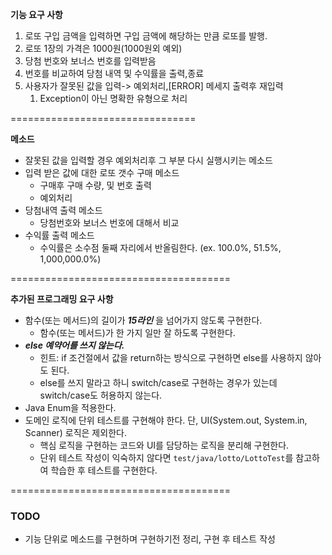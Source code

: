 **기능 요구 사항**
1. 로또 구입 금액을 입력하면 구입 금액에 해당하는 만큼 로또를 발행.
2. 로또 1장의 가격은 1000원(1000원외 예외)
3. 당첨 번호와 보너스 번호를 입력받음
4. 번호를 비교하여 당첨 내역 및 수익률을 출력,종료
5. 사용자가 잘못된 값을 입력-> 예외처리,[ERROR] 메세지 출력후 재입력
   1. Exception이 아닌 명확한 유형으로 처리

================================

**메소드**
- 잘못된 값을 입력할 경우 예외처리후 그 부분 다시 실행시키는 메소드
- 입력 받은 값에 대한 로또 갯수 구매 메소드
  * 구매후 구매 수량, 및 번호 출력
  * 예외처리
- 당첨내역 출력 메소드
  * 당첨번호와 보너스 번호에 대해서 비교
-  수익률 출력 메소드
   * 수익률은 소수점 둘째 자리에서 반올림한다. (ex. 100.0%, 51.5%, 1,000,000.0%)

======================================

**추가된 프로그래밍 요구 사항**

* 함수(또는 메서드)의 길이가 ***15라인*** 을 넘어가지 않도록 구현한다.
    - 함수(또는 메서드)가 한 가지 일만 잘 하도록 구현한다.
* **_else 예약어를 쓰지 않는다._**
    - 힌트: if 조건절에서 값을 return하는 방식으로 구현하면 else를 사용하지 않아도 된다.
    - else를 쓰지 말라고 하니 switch/case로 구현하는 경우가 있는데 switch/case도 허용하지 않는다.
* Java Enum을 적용한다.
* 도메인 로직에 단위 테스트를 구현해야 한다. 단, UI(System.out, System.in, Scanner) 로직은 제외한다.
    - 핵심 로직을 구현하는 코드와 UI를 담당하는 로직을 분리해 구현한다.
    - 단위 테스트 작성이 익숙하지 않다면 `test/java/lotto/LottoTest`를 참고하여 학습한 후 테스트를 구현한다.

======================================

### TODO
- 기능 단위로 메소드를 구현하며 구현하기전 정리, 구현 후 테스트 작성
